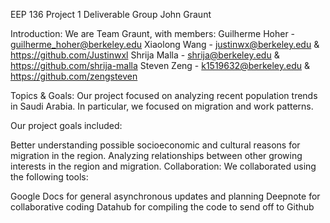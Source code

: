 EEP 136 Project 1 Deliverable
Group John Graunt

Introduction: We are Team Graunt, with members:
Guilherme Hoher - guilherme_hoher@berkeley.edu
Xiaolong Wang - justinwx@berkeley.edu & https://github.com/Justinwxl
Shrija Malla - shrija@berkeley.edu & https://github.com/shrija-malla
Steven Zeng - k1519632@berkeley.edu & https://github.com/zengsteven


Topics & Goals:
Our project focused on analyzing recent population trends in Saudi Arabia. In particular, we focused on migration and work patterns.

Our project goals included:

Better understanding possible socioeconomic and cultural reasons for migration in the region.
Analyzing relationships between other growing interests in the region and migration.
Collaboration:
We collaborated using the following tools:

Google Docs for general asynchronous updates and planning
Deepnote for collaborative coding
Datahub for compiling the code to send off to Github
